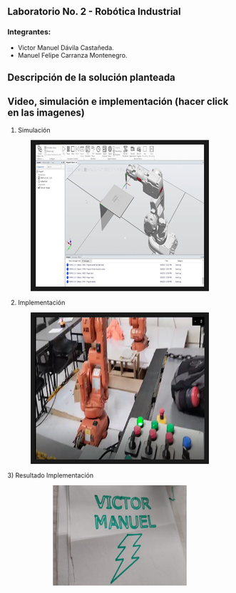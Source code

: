 ## Laboratorio No. 2 - Robótica Industrial
### Integrantes: 
- Victor Manuel Dávila Castañeda.
- Manuel Felipe Carranza Montenegro.
## Descripción de la solución planteada

## Video, simulación e implementación (hacer click en las imagenes)

1) Simulación
<div>
<p style = 'text-align:center;' align="center">
<a href="https://youtu.be/QPYjsCDeQc4" target="_blank"><img src="https://github.com/victordavila2311/LAB1Robotica_Manuel_Victor/blob/main/imagenes_simulacion/imagen%20simulacion%20horizontal.png" 
alt="IMAGE ALT TEXT HERE" width="380" height="319.5" border="10" /> </a> 
</p>
</div>

2) Implementación
<div>
<p style = 'text-align:center;' align="center">
<a href="https://youtu.be/JX_vcEQwUKw" target="_blank"><img src="https://github.com/victordavila2311/LAB2Robotica_Manuel_Victor/blob/main/imagenes%20lab%202/imagen%20implementacion.png" 
alt="IMAGE ALT TEXT HERE" width="380" height="319.5" border="10" /> </a> 
</p>
</div>
3) Resultado Implementación
<div>
<p style = 'text-align:center;' align="center">
<img src="https://github.com/victordavila2311/LAB2Robotica_Manuel_Victor/blob/main/imagenes%20lab%202/resultado%20implementacion.jpeg" width="300px">
</p>
</div>


